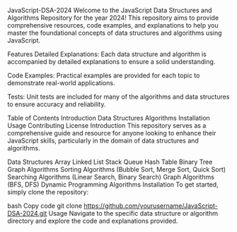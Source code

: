 JavaScript-DSA-2024
Welcome to the JavaScript Data Structures and Algorithms Repository for the year 2024! This repository aims to provide comprehensive resources, code examples, and explanations to help you master the foundational concepts of data structures and algorithms using JavaScript.

Features
Detailed Explanations: Each data structure and algorithm is accompanied by detailed explanations to ensure a solid understanding.

Code Examples: Practical examples are provided for each topic to demonstrate real-world applications.

Tests: Unit tests are included for many of the algorithms and data structures to ensure accuracy and reliability.

Table of Contents
Introduction
Data Structures
Algorithms
Installation
Usage
Contributing
License
Introduction
This repository serves as a comprehensive guide and resource for anyone looking to enhance their JavaScript skills, particularly in the domain of data structures and algorithms.

Data Structures
Array
Linked List
Stack
Queue
Hash Table
Binary Tree
Graph
Algorithms
Sorting Algorithms (Bubble Sort, Merge Sort, Quick Sort)
Searching Algorithms (Linear Search, Binary Search)
Graph Algorithms (BFS, DFS)
Dynamic Programming Algorithms
Installation
To get started, simply clone the repository:

bash
Copy code
git clone https://github.com/yourusername/JavaScript-DSA-2024.git
Usage
Navigate to the specific data structure or algorithm directory and explore the code and explanations provided.
